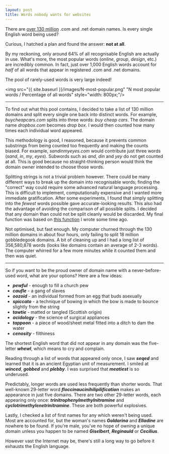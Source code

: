 ```yaml
---
layout: post
title: Words nobody wants for websites
---
```


There are [over 130 million](http://www.verisigninc.com/en_US/channel-resources/domain-registry-products/zone-file-information/index.xhtml) .com and .net domain names. Is every single English word being used?

Curious, I hatched a plan and found the answer: **not at all**.

By my reckoning, only around 64% of all recognisable English are actually in use. What's more, the most popular words (*online*, *group*, *design*, etc.) are incredibly common. In fact, just over 1,000 English words account for *half* of all words that appear in registered .com and .net domains. 

The pool of rarely-used words is very large indeed!

<img src="{{ site.baseurl }}/images/N-most-popular.png" "N most popular words / Percentage of all words" style="width: 800px;"/>

---

To find out what this pool contains, I decided to take a list of 130 million domains and split every single one back into distinct words. For example, *buycheapcars.com* splits into three words: *buy cheap cars*. The domain name *dropbox.com* becomes *drop box*. I would then counted how many times each individual word appeared.

This methodology is good, I reasoned, because it prevents common substrings from being counted too frequently and making the counts biased. For example, *sandinmyeyes.com* would contribute just three words (*sand*, *in*, *my*, *eyes*). Subwords such as *and*, *din* and *yey* do not get counted at all. This is good because no straight-thinking person would think the domain owner intended to choose those words.

Splitting strings is not a trivial problem however. There could be many different ways to break up the domain into recognisable words; finding the "correct" way could require some advanced natural language processing. This is difficult to implement, computationally expensive and I wanted more immediate gratification. After some experiments, I found that simply splitting into the *fewest* words possible gave accurate-looking results. This also had the advantage of avoiding the comparison of all possible splits. I decided that any domain than could not be split cleanly would be discarded. My final function was based on [this function](https://github.com/ajcr/string-splitter/blob/master/splitter.py) I wrote some time ago.

Not optimised, but fast enough. My computer churned through the 130 million domains in about four hours, only failing to split 18 million gobbledegook domains. A bit of cleaning up and I had a long list of 356,580,878 words (looks like domains contain an average of 2-3 words). The computer whirred for a few more minutes while it counted them and then was quiet.

---

So if you want to be the proud owner of domain name with a never-before-used word, what are your options? Here are a few ideas:

- **_pewful_** - enough to fill a church pew
- **_caufle_** - a gang of slaves
- **_oozoid_** - an individual formed from an egg that buds asexually
- **_spiccato_** - a technique of bowing in which the bow is made to bounce slightly from the string
- **_tawtie_** - matted or tangled (Scottish origin)
- **_acidology_** - the science of surgical appliances
- **_tappoon_** -  a piece of wood/sheet metal fitted into a ditch to dam the water
- **_cenosity_** - filthiness

The shortest English word that did not appear in any domain was the five-letter **_whewl_**, which means to cry and complain. 

Reading through a list of words that appeared only once, I saw **_seqed_** and learned that it is an ancient Egyptian unit of measurement. I smiled at **_winced_**, **_gobbed_** and **_plebby_**. I was surprised that **_meatiest_** is so underused.

Predictably, longer words are used less frequently than shorter words. That well-known 29-letter word **_floccinaucinihilipilification_** makes an appearance in just five domains. There are two other 29-letter words, each appearing only once: **_trinitrophenylmethylnitramine_** and **_cyclotrimethylenetrinitramine_**. These are both powerful explosives.

Lastly, I checked a list of first names for any which weren't being used. Most are accounted for, but the woman's names **_Goldarina_** and **_Elladine_** are nowhere to be found. If you're male, you've no hope of owning a unique domain unless you happen to be named **_Giselbert_**, **_Reginauld_** or **_Cecilius_**.

However vast the Internet may be, there's still a long way to go before it exhausts the English language.

